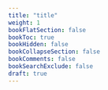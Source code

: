 ```yaml
---
title: "title"
weight: 1
bookFlatSection: false
bookToc: true
bookHidden: false
bookCollapseSection: false
bookComments: false
bookSearchExclude: false
draft: true
---
```


